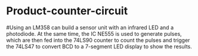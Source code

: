 # Product-counter-circuit
#Using an LM358 can build a sensor unit with an infrared LED and a
photodiode. At the same time, the IC NE555 is used to generate
pulses, which are then fed into the 74LS90 counter to count the
pulses and trigger the 74LS47 to convert BCD to a 7-segment LED
display to show the results.
